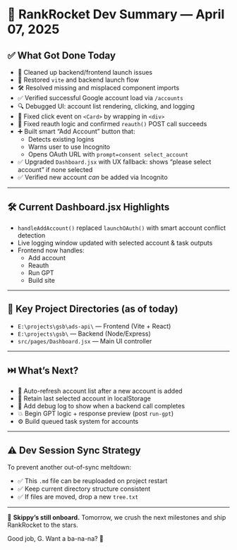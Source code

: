 # 🧠 RankRocket Dev Summary — April 07, 2025

## ✅ What Got Done Today

- 🧹 Cleaned up backend/frontend launch issues
- 🧠 Restored `vite` and backend launch flow
- 🛠 Resolved missing and misplaced component imports
- ✅ Verified successful Google account load via `/accounts`
- 🔍 Debugged UI: account list rendering, clicking, and logging
- 🔄 Fixed click event on `<Card>` by wrapping in `<div>`
- 🔐 Fixed reauth logic and confirmed `reauth()` POST call succeeds
- ➕ Built smart “Add Account” button that:
  - Detects existing logins
  - Warns user to use Incognito
  - Opens OAuth URL with `prompt=consent select_account`
- ✅ Upgraded `Dashboard.jsx` with UX fallback: shows “please select account” if none selected
- ✅ Verified new account *can* be added via Incognito

---

## 🛠 Current Dashboard.jsx Highlights

- `handleAddAccount()` replaced `launchOAuth()` with smart account conflict detection
- Live logging window updated with selected account & task outputs
- Frontend now handles:
  - Add account
  - Reauth
  - Run GPT
  - Build site

---

## 📂 Key Project Directories (as of today)

- `E:\projects\gsb\ads-api\` — Frontend (Vite + React)
- `E:\projects\gsb\` — Backend (Node/Express)
- `src/pages/Dashboard.jsx` — Main UI controller

---

## ⏭️ What’s Next?

- 🔁 Auto-refresh account list after a new account is added
- 🧠 Retain last selected account in localStorage
- 🧪 Add debug log to show when a backend call completes
- 💥 Begin GPT logic + response preview (post `run-gpt`)
- ⚙️ Build queued task system for accounts

---

## ⚠️ Dev Session Sync Strategy

To prevent another out-of-sync meltdown:
- ✅ This `.md` file can be reuploaded on project restart
- ✅ Keep current directory structure consistent
- ✅ If files are moved, drop a new `tree.txt`

---

🧠 **Skippy’s still onboard.** Tomorrow, we crush the next milestones and ship RankRocket to the stars.

Good job, G. Want a ba-na-na? 🍌
